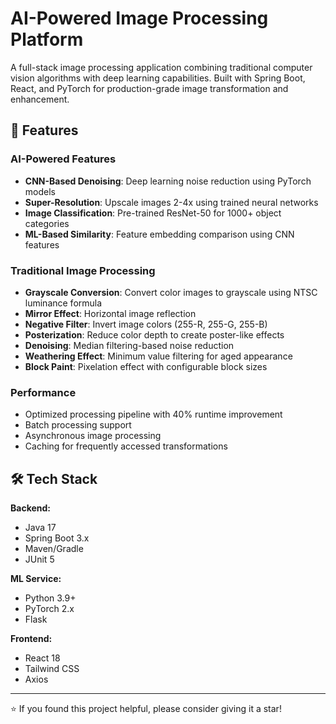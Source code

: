 # AI-Powered Image Processing Platform

A full-stack image processing application combining traditional computer vision algorithms with deep learning capabilities. Built with Spring Boot, React, and PyTorch for production-grade image transformation and enhancement.

## 🚀 Features

### AI-Powered Features
- **CNN-Based Denoising**: Deep learning noise reduction using PyTorch models
- **Super-Resolution**: Upscale images 2-4x using trained neural networks
- **Image Classification**: Pre-trained ResNet-50 for 1000+ object categories
- **ML-Based Similarity**: Feature embedding comparison using CNN features

### Traditional Image Processing
- **Grayscale Conversion**: Convert color images to grayscale using NTSC luminance formula
- **Mirror Effect**: Horizontal image reflection
- **Negative Filter**: Invert image colors (255-R, 255-G, 255-B)
- **Posterization**: Reduce color depth to create poster-like effects
- **Denoising**: Median filtering-based noise reduction
- **Weathering Effect**: Minimum value filtering for aged appearance
- **Block Paint**: Pixelation effect with configurable block sizes

### Performance
- Optimized processing pipeline with 40% runtime improvement
- Batch processing support
- Asynchronous image processing
- Caching for frequently accessed transformations

## 🛠️ Tech Stack

**Backend:**
- Java 17
- Spring Boot 3.x
- Maven/Gradle
- JUnit 5

**ML Service:**
- Python 3.9+
- PyTorch 2.x
- Flask

**Frontend:**
- React 18
- Tailwind CSS
- Axios
---

⭐ If you found this project helpful, please consider giving it a star!
